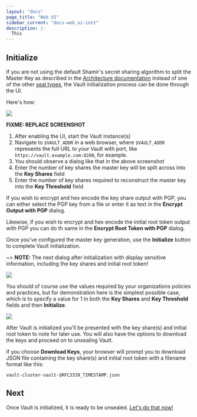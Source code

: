 ```yaml
---
layout: "docs"
page_title: "Web UI"
sidebar_current: "docs-web_ui-init"
description: |-
  This
---
```


## Initialize

If you are not using the default Shamir's secret sharing algorithm to split the
Master Key as described in the [Architecture
documentation](https://www.vaultproject.io/docs/internals/architecture.html)
instead of one of the other [seal
types](https://www.vaultproject.io/docs/configuration/seal/index.html), the
Vault initialization process can be done through the UI.

Here's how:

![](/assets/images/vault-ui-guide/vault-ui-init0.png)

**FIXME: REPLACE SCREENSHOT**

1. After enabling the UI, start the Vault instance(s)
1. Navigate to `$VAULT_ADDR` in a web browser, where `$VAULT_ADDR` represents the
full URL to your Vault with port, like `https://vault.example.com:8200`, for
example.
1. You should observe a dialog like that in the above screenshot
1. Enter the number of key shares the master key will be split across into the
**Key Shares** field
1. Enter the number of key shares required to reconstruct the master key into the
**Key Threshold** field

If you wish to encrypt and hex encode the key share output with PGP, you can
either select the PGP key from a file or enter it as text in the **Encrypt
Output with PGP** dialog.

Likewise, if you wish to encrypt and hex encode the initial root token output
with PGP you can do th same in the **Encrypt Root Token with PGP** dialog.

Once you've configured the master key generation, use the **Initialize** button
to complete Vault initialization.

~> **NOTE:** The next dialog after initialization with display sensitive
information, including the key shares and initial root token!

![](/assets/images/vault-ui-guide/vault-ui-init1.png)

You should of course use the values required by your organizations policies and
practices, but for demonstration here is the simplest possible case, which is to
specify a value for 1 in both the **Key Shares** and **Key Threshold** fields
and then **Initialize**.

![](/assets/images/vault-ui-guide/vault-ui-init2.png)

After Vault is initialized you'll be presented with the key share(s) and initial
root token to note for later use. You will also have the options to download the
keys and proceed on to unsealing Vault.

If you choose **Download Keys**, your browser will prompt you to download JSON
file containing the key share(s) and initial root token with a filename format
like this:


```
vault-cluster-vault-$RFC3339_TIMESTAMP.json
```


## Next

Once Vault is initialized, it is ready to be unsealed. [Let's do that now!](/docs/web_ui/unseal.html)
